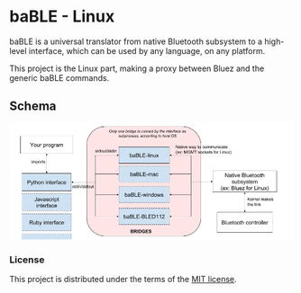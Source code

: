 # baBLE - Linux

baBLE is a universal translator from native Bluetooth subsystem to a high-level interface,
which can be used by any language, on any platform.

This project is the Linux part, making a proxy between Bluez and the generic 
baBLE commands.


## Schema

![baBLE general schema](./doc/baBLE.jpg)


### License

This project is distributed under the terms of the [MIT license](./LICENSE).